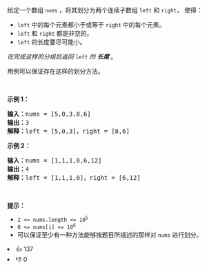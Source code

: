 <p>给定一个数组&nbsp;<code>nums</code>&nbsp;，将其划分为两个连续子数组&nbsp;<code>left</code>&nbsp;和&nbsp;<code>right</code>，&nbsp;使得：</p>

<ul> 
 <li><code>left</code>&nbsp;中的每个元素都小于或等于&nbsp;<code>right</code>&nbsp;中的每个元素。</li> 
 <li><code>left</code> 和&nbsp;<code>right</code>&nbsp;都是非空的。</li> 
 <li><code>left</code> 的长度要尽可能小。</li> 
</ul>

<p><em>在完成这样的分组后返回&nbsp;<code>left</code>&nbsp;的&nbsp;<strong>长度&nbsp;</strong></em>。</p>

<p>用例可以保证存在这样的划分方法。</p>

<p>&nbsp;</p>

<p><strong>示例 1：</strong></p>

<pre>
<strong>输入：</strong>nums = [5,0,3,8,6]
<strong>输出：</strong>3
<strong>解释：</strong>left = [5,0,3]，right = [8,6]
</pre>

<p><strong>示例 2：</strong></p>

<pre>
<strong>输入：</strong>nums = [1,1,1,0,6,12]
<strong>输出：</strong>4
<strong>解释：</strong>left = [1,1,1,0]，right = [6,12]
</pre>

<p>&nbsp;</p>

<p><strong>提示：</strong></p>

<ul> 
 <li><code>2 &lt;= nums.length &lt;= 10<sup>5</sup></code></li> 
 <li><code>0 &lt;= nums[i] &lt;= 10<sup>6</sup></code></li> 
 <li>可以保证至少有一种方法能够按题目所描述的那样对 <code>nums</code> 进行划分。</li> 
</ul>

<div><li>👍 137</li><li>👎 0</li></div>